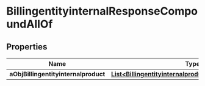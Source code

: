 

# BillingentityinternalResponseCompoundAllOf

## Properties

Name | Type | Description | Notes
------------ | ------------- | ------------- | -------------
**aObjBillingentityinternalproduct** | [**List&lt;BillingentityinternalproductResponseCompound&gt;**](BillingentityinternalproductResponseCompound.md) |  | 




